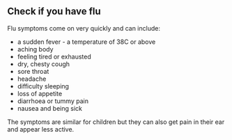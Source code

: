 ## Check if you have flu

Flu symptoms come on very quickly and can include:

- a sudden fever - a temperature of 38C or above
- aching body
- feeling tired or exhausted
- dry, chesty cough
- sore throat
- headache
- difficulty sleeping
- loss of appetite
- diarrhoea or tummy pain
- nausea and being sick

The symptoms are similar for children but they can also get pain in their ear and appear less active.

